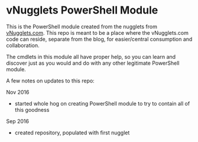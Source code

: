 # vNugglets PowerShell Module
This is the PowerShell module created from the  nugglets from [vNugglets.com](http://vNugglets.com).  This repo is meant to be a place where the vNugglets.com code can reside, separate from the blog, for easier/central consumption and collaboration.

The cmdlets in this module all have proper help, so you can learn and discover just as you would and do with any other legitimate PowerShell module.

A few notes on updates to this repo:

Nov 2016
- started whole hog on creating PowerShell module to try to contain all of this goodness

Sep 2016
- created repository, populated with first nugglet
